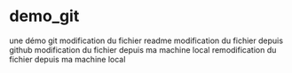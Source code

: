 # demo_git
une démo git
modification du fichier readme
modification du fichier depuis github
modification du fichier depuis ma machine local
remodification du fichier depuis ma machine local

